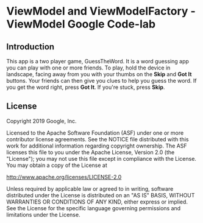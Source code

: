 ViewModel and ViewModelFactory - ViewModel Google Code-lab
==================================

Introduction
------------

This app is a two player game, GuessTheWord. It is a word guessing app you can play with one or more friends. To play, hold the device in landscape, facing away from you with your thumbs on the **Skip** and **Got It** buttons. Your friends can then give you clues to help you guess the word. If you get the word right, press **Got It**. If you're stuck, press **Skip**.

License
-------

Copyright 2019 Google, Inc.

Licensed to the Apache Software Foundation (ASF) under one or more contributor
license agreements.  See the NOTICE file distributed with this work for
additional information regarding copyright ownership.  The ASF licenses this
file to you under the Apache License, Version 2.0 (the "License"); you may not
use this file except in compliance with the License.  You may obtain a copy of
the License at

  http://www.apache.org/licenses/LICENSE-2.0

Unless required by applicable law or agreed to in writing, software
distributed under the License is distributed on an "AS IS" BASIS, WITHOUT
WARRANTIES OR CONDITIONS OF ANY KIND, either express or implied.  See the
License for the specific language governing permissions and limitations under
the License.
